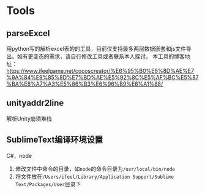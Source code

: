 # Tools
## parseExcel
用python写的解析excel表的的工具，目前仅支持最多两层数据嵌套和js文件导出。如有更变态的需求，请自行修改工具或者联系本人探讨。
本工具的博客地址：https://www.ifeelgame.net/cocoscreator/%E6%95%B0%E6%8D%AE%E7%9A%84%E9%85%8D%E7%BD%AE%E5%92%8C%E5%AF%BC%E5%87%BA%E8%A7%A3%E5%86%B3%E6%96%B9%E6%A1%88/

## unityaddr2line
解析Unity崩溃堆栈

## SublimeText编译环境设置
C#，node

1. 修改文件中命令的目录，如`node`的命令目录为`/usr/local/bin/node`
2. 将文件放在`/Users/ifeel/Library/Application Support/Sublime Text/Packages/User`目录下
